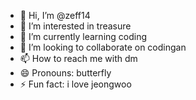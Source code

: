- 👋 Hi, I’m @zeff14
- 👀 I’m interested in treasure
- 🌱 I’m currently learning coding
- 💞️ I’m looking to collaborate on codingan
- 📫 How to reach me with dm
- 😄 Pronouns: butterfly
- ⚡ Fun fact: i love jeongwoo

<!---
zeff14/zeff14 is a ✨ special ✨ repository because its `README.md` (this file) appears on your GitHub profile.
You can click the Preview link to take a look at your changes.
--->
